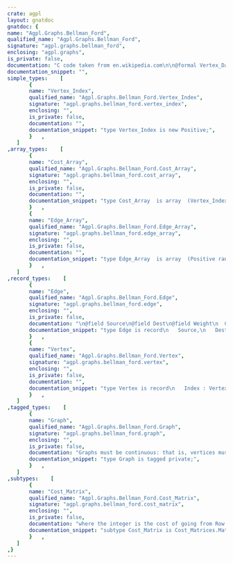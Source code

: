 ```yaml
---
crate: agpl
layout: gnatdoc
gnatdoc: {
name: "Agpl.Graphs.Bellman_Ford",
qualified_name: "Agpl.Graphs.Bellman_Ford",
signature: "agpl.graphs.bellman_ford",
enclosing: "agpl.graphs",
is_private: false,
documentation: "C code taken from en.wikipedia.com\n\n@formal Vertex_Data",
documentation_snippet: "",
simple_types:    [
       {
       name: "Vertex_Index",
       qualified_name: "Agpl.Graphs.Bellman_Ford.Vertex_Index",
       signature: "agpl.graphs.bellman_ford.vertex_index",
       enclosing: "",
       is_private: false,
       documentation: "",
       documentation_snippet: "type Vertex_Index is new Positive;",
       }   ,
   ]
,array_types:    [
       {
       name: "Cost_Array",
       qualified_name: "Agpl.Graphs.Bellman_Ford.Cost_Array",
       signature: "agpl.graphs.bellman_ford.cost_array",
       enclosing: "",
       is_private: false,
       documentation: "",
       documentation_snippet: "type Cost_Array  is array  (Vertex_Index range <>) of Integer;",
       }   ,
       {
       name: "Edge_Array",
       qualified_name: "Agpl.Graphs.Bellman_Ford.Edge_Array",
       signature: "agpl.graphs.bellman_ford.edge_array",
       enclosing: "",
       is_private: false,
       documentation: "",
       documentation_snippet: "type Edge_Array  is array  (Positive range <>) of Edge;",
       }   ,
   ]
,record_types:    [
       {
       name: "Edge",
       qualified_name: "Agpl.Graphs.Bellman_Ford.Edge",
       signature: "agpl.graphs.bellman_ford.edge",
       enclosing: "",
       is_private: false,
       documentation: "\n@field Source\n@field Dest\n@field Weight\n  Can be negative",
       documentation_snippet: "type Edge is record\n   Source,\n   Dest   : Vertex_Index;\n   Weight : Integer;\nend record;",
       }   ,
       {
       name: "Vertex",
       qualified_name: "Agpl.Graphs.Bellman_Ford.Vertex",
       signature: "agpl.graphs.bellman_ford.vertex",
       enclosing: "",
       is_private: false,
       documentation: "",
       documentation_snippet: "type Vertex is record\n   Index : Vertex_Index;\n   Data  : Vertex_Data;\nend record;",
       }   ,
   ]
,tagged_types:    [
       {
       name: "Graph",
       qualified_name: "Agpl.Graphs.Bellman_Ford.Graph",
       signature: "agpl.graphs.bellman_ford.graph",
       enclosing: "",
       is_private: false,
       documentation: "Graphs must be continuous: that is, vertices must be consecutively named.",
       documentation_snippet: "type Graph is tagged private;",
       }   ,
   ]
,subtypes:    [
       {
       name: "Cost_Matrix",
       qualified_name: "Agpl.Graphs.Bellman_Ford.Cost_Matrix",
       signature: "agpl.graphs.bellman_ford.cost_matrix",
       enclosing: "",
       is_private: false,
       documentation: "where the integer is the cost of going from Row to Col vertex,\nas given by the integer weights of the edges",
       documentation_snippet: "subtype Cost_Matrix is Cost_Matrices.Matrix;",
       }   ,
   ]
,}
---
```

